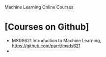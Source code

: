 Machine Learning Online Courses

# [Courses on Github]
+ MSDS621 Introduction to Machine Learning, https://github.com/parrt/msds621
+ 
